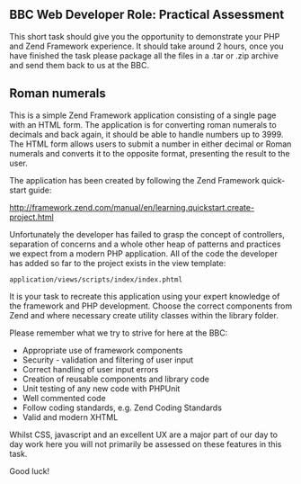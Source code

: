 BBC Web Developer Role: Practical Assessment
--------------------------------------------

This short task should give you the opportunity to demonstrate your PHP and Zend Framework experience. It should take around 2 hours, once you have finished the task please package all the files in a .tar or .zip archive and send them back to us at the BBC.

Roman numerals
--------------

This is a simple Zend Framework application consisting of a single page with an HTML form. The application is for converting roman numerals to decimals and back again, it should be able to handle numbers up to 3999. The HTML form allows users to submit a number in either decimal or Roman numerals and converts it to the opposite format, presenting the result to the user.  

The application has been created by following the Zend Framework quick-start guide:

http://framework.zend.com/manual/en/learning.quickstart.create-project.html

Unfortunately the developer has failed to grasp the concept of controllers, separation of concerns and a whole other heap of patterns and practices we expect from a modern PHP application. All of the code the developer has added so far to the project exists in the view template:

	application/views/scripts/index/index.phtml
	
It is your task to recreate this application using your expert knowledge of the framework and PHP development. Choose the correct components from Zend and where necessary create utility classes within the library folder.

Please remember what we try to strive for here at the BBC:

* Appropriate use of framework components
* Security - validation and filtering of user input
* Correct handling of user input errors
* Creation of reusable components and library code
* Unit testing of any new code with PHPUnit
* Well commented code
* Follow coding standards, e.g. Zend Coding Standards
* Valid and modern XHTML

Whilst CSS, javascript and an excellent UX are a major part of our day to day work here you will not primarily be assessed on these features in this task.

Good luck!

